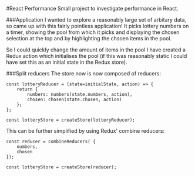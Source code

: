 #React Performance
Small project to investigate performance in React.

###Application
I wanted to explore a reasonably large set of arbitary data, so came up with this fairly pointless application! It picks lottery numbers on a timer, showing the pool from which it picks and displaying the chosen selection at the top and by highlighting the chsoen items in the pool.

So I could quickly change the amount of items in the pool I have created a Redux action which initialises the pool (if this was reasonably static I could have set this as an initial state in the Redux store). 

###Split reducers
The store now is now composed of reducers:

~~~
const lotteryReducer = (state=initialState, action) => {
    return {
        numbers: numbers(state.numbers, action),
        chosen: chosen(state.chosen, action)
    };
};

const lotteryStore = createStore(lotteryReducer);
~~~

This can be further simplified by using Redux' combine reducers:

~~~
const reducer = combineReducers( {
    numbers, 
    chosen
});

const lotteryStore = createStore(reducer);
~~~

